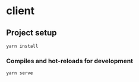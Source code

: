 # client

## Project setup
```
yarn install
```

### Compiles and hot-reloads for development
```
yarn serve

